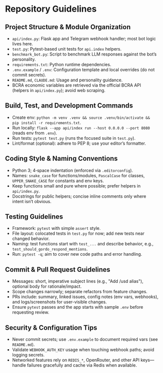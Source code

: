 # Repository Guidelines

## Project Structure & Module Organization

- `api/index.py`: Flask app and Telegram webhook handler; most bot logic lives here.
- `test.py`: Pytest-based unit tests for `api.index` helpers.
- `benchmark_bot.py`: Script to benchmark LLM responses against the bot’s personality.
- `requirements.txt`: Python runtime dependencies.
- `.env.example` / `.env`: Configuration template and local overrides (do not commit secrets).
- `README.md`, `CLAUDE.md`: Usage and personality guidance.
- BCRA economic variables are retrieved via the official BCRA API (helpers in `api/index.py`); avoid web scraping.

## Build, Test, and Development Commands

- Create env: `python -m venv .venv && source .venv/bin/activate && pip install -r requirements.txt`.
- Run locally: `flask --app api/index run --host 0.0.0.0 --port 8080` (reads env from `.env`).
- Run tests: `pytest test.py` (runs the focused suite in `test.py`).
- Lint/format (optional): adhere to PEP 8; use your editor’s formatter.

## Coding Style & Naming Conventions

- Python 3; 4‑space indentation (enforced via `.editorconfig`).
- Names: `snake_case` for functions/modules, `PascalCase` for classes, `UPPER_SNAKE_CASE` for constants and env keys.
- Keep functions small and pure where possible; prefer helpers in `api/index.py`.
- Docstrings for public helpers; concise inline comments only where intent isn’t obvious.

## Testing Guidelines

- Framework: `pytest` with simple `assert` style.
- File layout: colocated tests in `test.py` for now; add new tests near changed behavior.
- Naming: test functions start with `test_...` and describe behavior, e.g., `test_should_gordo_respond_mentions`.
- Run: `pytest -q`; aim to cover new code paths and error handling.

## Commit & Pull Request Guidelines

- Messages: short, imperative subject lines (e.g., "Add /usd alias"), optional body for rationale/impact.
- Scope changes narrowly; separate refactors from feature changes.
- PRs include: summary, linked issues, config notes (env vars, webhooks), and logs/screenshots for user-visible changes.
- Ensure `pytest` passes and the app starts with sample `.env` before requesting review.

## Security & Configuration Tips

- Never commit secrets; use `.env.example` to document required vars (see `README.md`).
- Validate `WEBHOOK_AUTH_KEY` usage when touching webhook paths; avoid logging secrets.
- Networked features rely on `REDIS_*`, OpenRouter, and other API keys—handle failures gracefully and cache via Redis when available.
